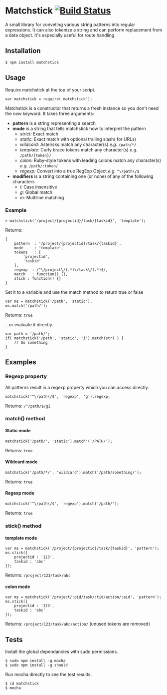 # Matchstick [![Build Status](https://travis-ci.org/edj-boston/matchstick.svg?branch=master)](https://travis-ci.org/edj-boston/matchstick)

A small library for conveting various string patterns into regular expressions. It can also tokenize a string and can perform replacement from a data object. It's especially useful for route handling.


Installation
------------

	$ npm install matchstick


Usage
-----

Require matchstick at the top of your script.

	var matchstick = require('matchstick');

Matchstick is a constructor that returns a fresh instance so you don't need the _new_ keyword. It takes three arguments:	

* __pattern__ is a string representing a search
* __mode__ is a string that tells matchstick how to interpret the pattern
	* _strict:_ Exact match
	* _static:_ Exact match with optional trailing slash( for URLs)
	* _wildcard:_ Asterisks match any character(s) _e.g._ `/path/*/`
	* _template:_ Curly brace tokens match any character(s) _e.g._ `/path/{token}/`
	* _colon:_ Ruby-style tokens with leading colons match any character(s) _e.g._ `/path/:token/`
	* _regexp:_ Convert into a true RegExp Object _e.g._ `^\/path\/$`
* __modifiers__ is a string containing one (or none) of any of the following characters
	* _i:_ Case insensitive
	* _g:_ Global match
	* _m:_ Multiline matching

### Example

	> matchstick('/project/{projectid}/task/{taskid}', 'template');

Returns:

	{
		pattern  : '/project/{projectid}/task/{taskid}',
		mode     : 'template',
		tokens   : [
			'projectid',
			'taskid'
		],
		regexp  : /^\/project\/(.*)\/task\/(.*)$/,
		match   : function() {},
		stick : function() {}
	}

Set it to a variable and use the match method to return true or false

	var ms = matchstick('/path', 'static');
	ms.match('/path/');

Returns: `true`


...or evaluate it directly.

	var path = '/path/';
	if( matchstick('/path', 'static', 'i').match(str) ) {
		// Do something
	}


Examples
--------

### Regexp property

All patterns result in a regexp property which you can access directly.

	matchstick('^\/path\/$', 'regexp', 'g').regexp;

Returns: `/^/path/$/gi`

### match() method

#### Static mode

	matchstick('/path/', 'static').match'('/PATH/');

Returns: `true`

#### Wildcard mode

	matchstick('/path/*/', 'wildcard').match('/path/something/');

Returns: `true`

#### Regexp mode

	matchstick('^\/path\/$', 'regexp').match('/path/');

Returns: `true`

### stick() method

#### template mode

	var ms = matchstick('/project/{projectid}/task/{taskid}', 'pattern');
	ms.stick({
		projectid : '123', 
		taskid : 'abc'
	});

Returns: `/project/123/task/abc`

#### colon mode

	var ms = matchstick('/project/:pid/task/:tid/action/:aid', 'pattern');
	ms.stick({
		projectid : '123', 
		taskid : 'abc'
	});

Returns: `/project/123/task/abc/action/` (unused tokens are removed)


Tests
-----

Install the global dependancies with sudo permissions.

	$ sudo npm install -g mocha
	$ sudo npm install -g should


Run mocha directly to see the test results.

	$ cd matchstick
	$ mocha